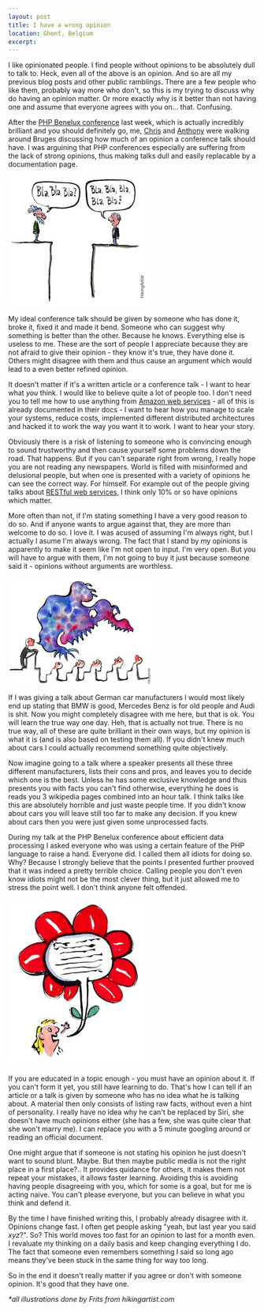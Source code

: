 ```yaml
---
layout: post
title: I have a wrong opinion
location: Ghent, Belgium
excerpt:
---
```


I like opinionated people. I find people without opinions to be absolutely dull to talk to. Heck, even all of the above is an opinion. And so are all my previous blog posts and other public ramblings. There are a few people who like them, probably way more who don't, so this is my trying to discuss why do having an opinion matter. Or more exactly why is it better than not having one and assume that everyone agrees with you on... that. Confusing.

After the [PHP Benelux conference](http://conference.phpbenelux.eu/2013/) last week, which is actually incredibly brilliant and you should definitely go, me, [Chris](http://twitter.com/grmpyprogrammer) and [Anthony](http://twitter.com/ircmaxell) were walking around Bruges discussing how much of an opinion a conference talk should have. I was arguining that PHP conferences especially are suffering from the lack of strong opinions, thus making talks dull and easily replacable by a documentation page.

<img src="/blog/images/experts-speaking-same-language.jpg" alt="" class="right" />

My ideal conference talk should be given by someone who has done it, broke it, fixed it and made it bend. Someone who can suggest why something is better than the other. Because he knows. Everything else is useless to me. These are the sort of people I appreciate because they are not afraid to give their opinion - they know it's true, they have done it. Others might disagree with them and thus cause an argument which would lead to a even better refined opinion.

It doesn't matter if it's a written article or a conference talk - I want to hear what _you_ think. I would like to believe quite a lot of people too. I don't need you to tell me how to use anything from [Amazon web services](http://aws.amazon.com/) - all of this is already documented in their docs - I want to hear how you manage to scale your systems, reduce costs, implemented different distributed architectures and hacked it to work the way you want it to work. I want to hear your story.

Obviously there is a risk of listening to someone who is convincing enough to sound trustworthy and then cause yourself some problems down the road. That happens. But if you can't separate right from wrong, I really hope you are not reading any newspapers. World is filled with misinformed and delusional people, but when one is presented with a variety of opinions he can see the correct way. For himself. For example out of the people giving talks about [RESTful web services](http://en.wikipedia.org/wiki/Representational_state_transfer), I think only 10% or so have opinions which matter.

More often than not, if I'm stating something I have a very good reason to do so. And if anyone wants to argue against that, they are more than welcome to do so. I love it. I was acused of assuming I'm always right, but I actually I asume I'm always wrong. The fact that I stand by my opinions is apparently to make it seem like I'm not open to input. I'm very open. But you will have to argue with them, I'm not going to buy it just because someone said it - opinions without arguments are worthless.

<img src="/blog/images/speaking-fear-people.jpg" alt="" class="left" />

If I was giving a talk about German car manufacturers I would most likely end up stating that BMW is good, Mercedes Benz is for old people and Audi is shit. Now you might completely disagree with me here, but that is ok. You will learn the true way one day. Heh, that is actually not true. There is no true way, all of these are quite brilliant in their own ways, but my opinion is what it is (and is also based on testing them all). If you didn't knew much about cars I could actually recommend something quite objectively.

Now imagine going to a talk where a speaker presents all these three different manufacturers, lists their cons and pros, and leaves you to decide which one is the best. Unless he has some exclusive knowledge and thus presents you with facts you can't find otherwise, everything he does is reads you 3 wikipedia pages combined into an hour talk. I think talks like this are absolutely horrible and just waste people time. If you didn't know about cars you will leave still too far to make any decision. If you knew about cars then you were just given some unprocessed facts.

During my talk at the PHP Benelux conference about efficient data processing I asked everyone who was using a certain feature of the PHP language to raise a hand. Everyone did. I called them all idiots for doing so. Why? Because I strongly believe that the points I presented further prooved that it was indeed a pretty terrible choice. Calling people you don't even know idiots might not be the most clever thing, but it just allowed me to stress the point well. I don't think anyone felt offended.

<img src="/blog/images/b-blomster-talebobel-ikon.jpg" alt="" class="right" />

If you are educated in a topic enough - you must have an opinion about it. If you can't form it yet, you still have learning to do. That's how I can tell if an article or a talk is given by someone who has no idea what he is talking about. A material then only consists of listing raw facts, without even a hint of personality. I really have no idea why he can't be replaced by Siri, she doesn't have much opinions either (she has a few, she was quite clear that she won't marry me). I can replace you with a 5 minute googling around or reading an official document.

One might argue that if someone is not stating his opinion he just doesn't want to sound blunt. Maybe. But then maybe public media is not the right place in a first place?.. It provides quidance for others, it makes them not repeat your mistakes, it allows faster learning. Avoiding this is avoiding having people disagreeing with you, which for some is a goal, but for me is acting naive. You can't please everyone, but you can believe in what you think and defend it.

By the time I have finished writing this, I probably already disagree with it. Opinions change fast. I often get people asking "yeah, but last year you said *xyz*?". So? This world moves too fast for an opinion to last for a month even. I revaluate my thinking on a daily basis and keep changing everything I do. The fact that someone even remembers something I said so long ago means they've been stuck in the same thing for way too long.

So in the end it doesn't really matter if you agree or don't with someone opinion. It's good that they have one.

*\*all illustrations done by Frits from hikingartist.com*
